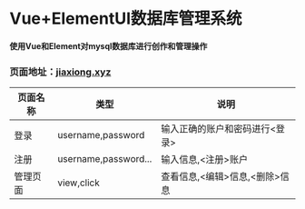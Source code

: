 # Vue+ElementUI数据库管理系统

#### 使用Vue和Element对mysql数据库进行创作和管理操作

### 页面地址：[jiaxiong.xyz](http://jiaxiong.xyz)

<table>
    <thead>
        <tr>
            <th>页面名称</th>
            <th>类型</th>
            <th>说明</th>
        </tr>
    </thead>
    <tbody>
        <tr>
            <td>登录</td>
            <td>username,password</td>
            <td>输入正确的账户和密码进行<登录></td>
        </tr>
         <tr>
            <td>注册</td>
            <td>username,password...</td>
            <td>输入信息,<注册>账户</td>
        </tr>
        <tr>
            <td>管理页面</td>
            <td>view,click</td>
            <td>查看信息,<编辑>信息,<删除>信息</td>
        </tr>
    </tbody>
</table>